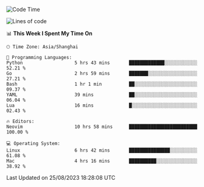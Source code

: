<!--START_SECTION:waka-->
![Code Time](http://img.shields.io/badge/Code%20Time-1%2C535%20hrs%2027%20mins-blue)

![Lines of code](https://img.shields.io/badge/From%20Hello%20World%20I%27ve%20Written-286.1%20thousand%20lines%20of%20code-blue)

📊 **This Week I Spent My Time On** 

```text
🕑︎ Time Zone: Asia/Shanghai

💬 Programming Languages: 
Python                   5 hrs 43 mins       █████████████░░░░░░░░░░░░   52.21 % 
Go                       2 hrs 59 mins       ███████░░░░░░░░░░░░░░░░░░   27.21 % 
Bash                     1 hr 1 min          ██░░░░░░░░░░░░░░░░░░░░░░░   09.37 % 
YAML                     39 mins             ██░░░░░░░░░░░░░░░░░░░░░░░   06.04 % 
Lua                      16 mins             █░░░░░░░░░░░░░░░░░░░░░░░░   02.43 % 

🔥 Editors: 
Neovim                   10 hrs 58 mins      █████████████████████████   100.00 % 

💻 Operating System: 
Linux                    6 hrs 42 mins       ███████████████░░░░░░░░░░   61.08 % 
Mac                      4 hrs 16 mins       ██████████░░░░░░░░░░░░░░░   38.92 % 
```


 Last Updated on 25/08/2023 18:28:08 UTC
<!--END_SECTION:waka-->

